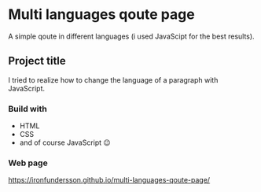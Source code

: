 # Multi languages qoute page

A simple qoute in different languages (i used JavaScipt  for the best results).

## Project title

I tried to realize how to change the language of a paragraph with JavaScript.

### Build with

* HTML
* CSS
* and of course JavaScript :wink:

### Web page

https://ironfundersson.github.io/multi-languages-qoute-page/

